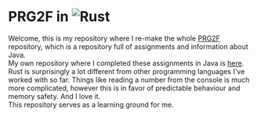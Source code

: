 # PRG2F in ![Rust](https://img.shields.io/badge/rust-%23f74c00.svg?style=for-the-badge&logo=rust&logoColor=white)
Welcome, this is my repository where I re-make the whole [PRG2F](https://github.com/VitaliyAtmnk/PRG) repository, which is a repository full of assignments and information about Java.
<br/>
My own repository where I completed these assignments in Java is [here](https://github.com/Pavel-Sefl/PRG2F).
<br/>
Rust is surprisingly a lot different from other programming languages I've worked with so far. Things like reading a number from the console is much more complicated, however this is in favor of predictable behaviour and memory safety. And I love it.
<br/>
This repository serves as a learning ground for me.
